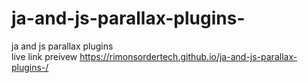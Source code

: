 # ja-and-js-parallax-plugins-
ja and js  parallax plugins  
live link preivew
 https://rimonsordertech.github.io/ja-and-js-parallax-plugins-/
